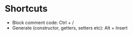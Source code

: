 # Shortcuts

 - Block comment code: Ctrl + /
 - Generate (constructor, getters, setters etc): Alt + Insert
